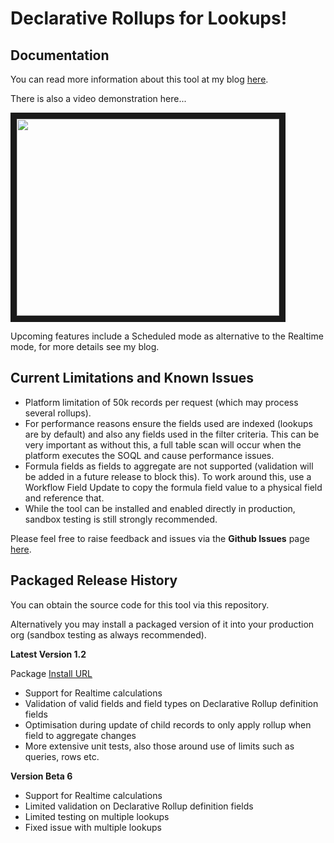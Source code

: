 Declarative Rollups for Lookups!
================================

Documentation
-------------

You can read more information about this tool at my blog [here](http://andyinthecloud.com/2013/07/07/new-tool-declarative-rollups-for-lookups/). 

There is also a video demonstration here...

<a href="http://www.youtube.com/watch?feature=player_embedded&v=6BST-TpyHHk" target="_blank"><img src="http://img.youtube.com/vi/6BST-TpyHHk/0.jpg" 
width="420" height="315" border="10" /></a>

Upcoming features include a Scheduled mode as alternative to the Realtime mode, for more details see my blog.

Current Limitations and Known Issues
------------------------------------

- Platform limitation of 50k records per request (which may process several rollups).
- For performance reasons ensure the fields used are indexed (lookups are by default) and also any fields used in the filter criteria. This can be very important as without this, a full table scan will occur when the platform executes the SOQL and cause performance issues.
- Formula fields as fields to aggregate are not supported (validation will be added in a future release to block this). To work around this, use a Workflow Field Update to copy the formula field value to a physical field and reference that.
- While the tool can be installed and enabled directly in production, sandbox testing is still strongly recommended.

Please feel free to raise feedback and issues via the **Github Issues** page [here](https://github.com/afawcett/declarative-lookup-rollup-summaries/issues).

Packaged Release History
------------------------

You can obtain the source code for this tool via this repository.

Alternatively you may install a packaged version of it into your production org (sandbox testing as always recommended).

**Latest Version 1.2**

Package [Install URL](https://login.salesforce.com/packaging/installPackage.apexp?p0=04tb0000000Q7ms)

- Support for Realtime calculations
- Validation of valid fields and field types on Declarative Rollup definition fields
- Optimisation during update of child records to only apply rollup when field to aggregate changes
- More extensive unit tests, also those around use of limits such as queries, rows etc.

**Version Beta 6**

- Support for Realtime calculations
- Limited validation on Declarative Rollup definition fields
- Limited testing on multiple lookups
- Fixed issue with multiple lookups
